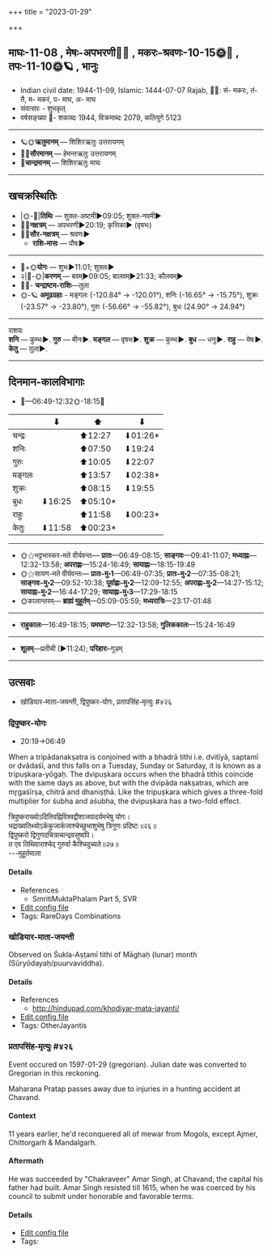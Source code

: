 +++
title = "2023-01-29"

+++
## माघः-11-08  ,  मेषः-अपभरणी🌛🌌  ,  मकरः-श्रवणः-10-15🌞🌌  ,  तपः-11-10🌞🪐  ,  भानुः
- Indian civil date: 1944-11-09, Islamic: 1444-07-07 Rajab, 🌌🌞: सं- मकरः, तं- तै, म- मकरं, प- माघ, अ- माघ
- संवत्सरः - शुभकृत्
- वर्षसङ्ख्या 🌛- शकाब्दः 1944, विक्रमाब्दः 2079, कलियुगे 5123
___________________
- 🪐🌞**ऋतुमानम्** — शिशिरऋतुः उत्तरायणम्
- 🌌🌞**सौरमानम्** — हेमन्तऋतुः उत्तरायणम्
- 🌛**चान्द्रमानम्** — शिशिरऋतुः माघः
___________________


## खचक्रस्थितिः
- |🌞-🌛|**तिथिः** — शुक्ल-अष्टमी►09:05; शुक्ल-नवमी►  
- 🌌🌛**नक्षत्रम्** — अपभरणी►20:19; कृत्तिका► (वृषभः)  
- 🌌🌞**सौर-नक्षत्रम्** — श्रवणः►  
  - **राशि-मासः** — पौषः► 
___________________
- 🌛+🌞**योगः** — शुभः►11:01; शुक्लः►  
- २|🌛-🌞|**करणम्** — बवम्►09:05; बालवम्►21:33; कौलवम्►  
- 🌌🌛- **चन्द्राष्टम-राशिः**—तुला  
- 🌞-🪐 **अमूढग्रहाः** - मङ्गलः (-120.84° → -120.01°), शनिः (-16.65° → -15.75°), शुक्रः (-23.57° → -23.80°), गुरुः (-56.66° → -55.82°), बुधः (24.90° → 24.94°)
___________________
राशयः  
**शनि** — कुम्भः►. **गुरु** — मीनः►. **मङ्गल** — वृषभः►. **शुक्र** — कुम्भः►. **बुध** — धनुः►. **राहु** — मेषः►. **केतु** — तुला►. 
___________________


## दिनमान-कालविभागाः
- 🌅—06:49-12:32🌞-18:15🌇  

|      |⬇     |⬆     |⬇     |
|------|-----|-----|------|
|चन्द्रः|     |⬆12:27 |⬇01:26*|
|शनिः   |     |⬆07:50 |⬇19:24 |
|गुरुः  |     |⬆10:05 |⬇22:07 |
|मङ्गलः |     |⬆13:57 |⬇02:38*|
|शुक्रः |     |⬆08:15 |⬇19:55 |
|बुधः   |⬇16:25 |⬆05:10*|     |
|राहुः  |     |⬆11:58 |⬇00:23*|
|केतुः  |⬇11:58 |⬆00:23*|     |
___________________
- 🌞⚝भट्टभास्कर-मते वीर्यवन्तः— **प्रातः**—06:49-08:15; **साङ्गवः**—09:41-11:07; **मध्याह्नः**—12:32-13:58; **अपराह्णः**—15:24-16:49; **सायाह्नः**—18:15-19:49  
- 🌞⚝सायण-मते वीर्यवन्तः— **प्रातः-मु॰1**—06:49-07:35; **प्रातः-मु॰2**—07:35-08:21; **साङ्गवः-मु॰2**—09:52-10:38; **पूर्वाह्णः-मु॰2**—12:09-12:55; **अपराह्णः-मु॰2**—14:27-15:12; **सायाह्नः-मु॰2**—16:44-17:29; **सायाह्नः-मु॰3**—17:29-18:15  
- 🌞कालान्तरम्— **ब्राह्मं मुहूर्तम्**—05:09-05:59; **मध्यरात्रिः**—23:17-01:48  
___________________
- **राहुकालः**—16:49-18:15; **यमघण्टः**—12:32-13:58; **गुलिककालः**—15:24-16:49  
___________________
- **शूलम्**—प्रतीची (►11:24); **परिहारः**–गुडम्  
___________________

## उत्सवाः
- खोडियार-माता-जयन्ती, द्विपुष्कर-योगः, प्रतापसिंह-मृत्युः #४२६
### द्विपुष्कर-योगः
- 20:19→06:49



When a tripādanakṣatra is conjoined with a bhadrā tithi i.e. dvitīyā, saptamī or dvādaśī, and this falls on a Tuesday, Sunday or Saturday, it is known as a tripuṣkara-yōgaḥ. The dvipuṣkara occurs when the bhadrā tithis coincide with the same days as above, but with the dvipāda nakṣatras, which are mr̥gaśīrṣa, chitrā and dhaniṣṭhā. Like the tripuṣkara which gives a three-fold multiplier for śubha and aśubha, the dvipuṣkara has a two-fold effect.

त्रिपुष्कराख्योऽदितिवह्निविश्वद्वीशाजपादर्यमभेषु योगः।  
भद्राख्यतिथ्योऽर्ककुजार्कजाश्चेच्छुभाशुभेषु त्रिगुणः प्रदिष्टः॥२६॥  
द्विपुष्करो द्विगुणदचित्राचान्द्रवसुष्वपि।   
त एव तिथिवाराश्चेद् गुरुर्वा कैश्चिदुच्यते॥२७॥  
---मुहूर्तमाला



#### Details
- References
  - SmritiMuktaPhalam Part 5, SVR
- [Edit config file](https://github.com/jyotisham/adyatithi/blob/master/time_focus/misc_combinations/description_only/dvipuSkara-yOgaH~0.toml)
- Tags: RareDays Combinations


### खोडियार-माता-जयन्ती

Observed on Śukla-Aṣṭamī tithi of Māghaḥ (lunar) month (Sūryōdayaḥ/puurvaviddha). 



#### Details
- References
  - http://hindupad.com/khodiyar-mata-jayanti/
- [Edit config file](https://github.com/jyotisham/adyatithi/blob/master/devatA/shakti/lunar_month/tithi/11/08/khODiyAra~mAtA~jayantI.toml)
- Tags: OtherJayantis


### प्रतापसिंह-मृत्युः #४२६

Event occured on 1597-01-29 (gregorian). Julian date was converted to Gregorian in this reckoning. 

Maharana Pratap passes away due to injuries in a hunting accident at Chavand.

#### Context
11 years earlier, he'd reconquered all of mewar from Mogols, except Ajmer, Chittorgarh & Mandalgarh. 

#### Aftermath
He was succeeded by "Chakraveer" Amar Singh, at Chavand, the capital his father had built. Amar Singh resisted till 1615, when he was coerced by his council to submit under honorable and favorable terms.

#### Details
- [Edit config file](https://github.com/jyotisham/adyatithi/blob/master/mahApuruSha/xatra-later/julian/day/01/19/pratApasiMha-mRtyuH.toml)
- Tags: 


